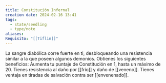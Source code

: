 ```yaml
---
title: Constitución Infernal
creation date: 2024-02-16 13:41
tags:
  - state/seedling
  - type/note
aliases: 
Requisito: "[[Tiflin]]"
---
```


La sangre diabólica corre fuerte en ti, desbloqueando una resistencia similar a la que poseen algunos demonios.
Obtienes los siguientes beneficios:
Aumenta tu puntaje de Constitución en 1, hasta un máximo de 20.
Tienes resistencia al daño por [[frío]] y daño de [[veneno]].
Tienes ventaja en tiradas de salvación contra ser [[envenenado]].